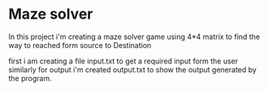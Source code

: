 #  Maze solver 
In this project i'm creating a maze solver game using 4*4 matrix 
to find the way to reached form source to Destination

first i am creating a file input.txt to get a required input form the user
similarly for output i'm created output.txt to show the output generated by the program.

